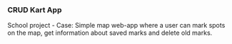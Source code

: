 ### CRUD Kart App
School project - Case:
Simple map web-app where a user can mark spots on the map,
get information about saved marks and delete old marks. 

